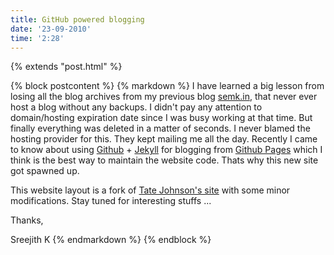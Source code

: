 ```yaml
---
title: GitHub powered blogging
date: '23-09-2010'
time: '2:28'
---
```

{% extends "post.html" %}

{% block postcontent %}
{% markdown %}
I have learned a big lesson from losing all the blog archives from my previous blog [semk.in](http://semk.in), that never ever host a blog without any backups. I didn't pay any attention to domain/hosting expiration date since I was busy working at that time. But finally everything was deleted in a matter of seconds. I never blamed the hosting provider for this. They kept mailing me all the day. Recently I came to know about using [Github](http://github.om) + [Jekyll](http://github.com/mojombo/jekyll) for blogging from [Github Pages](http://pages.github.com/) which I think is the best way to maintain the website code. Thats why this new site got spawned up. 

This website layout is a fork of [Tate Johnson's site](http://tatey.com) with some minor modifications. Stay tuned for interesting stuffs ...

Thanks,

Sreejith K
{% endmarkdown %}
{% endblock %}